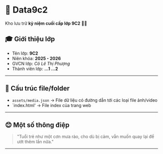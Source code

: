 # 📂 Data9c2  

Kho lưu trữ **kỷ niệm cuối cấp lớp 9C2** 🌹🤡
## 🎓 Giới thiệu lớp
- Tên lớp: **9C2**  
- Niên khóa: **2025 - 2026**  
- GVCN lớp: *Cô Lê Thị Phượng*  
- Thành viên lớp: **...1 ...2**  

---
## 📸 Cấu trúc file/folder
- `assets/media.json` → File dữ liệu có đường dẫn tới các loại file ảnh/video
- `index.html' → File index của trang web

---
## 😊 Một số thông điệp
> "Tuổi trẻ như một cơn mưa rào, cho dù bị cảm, vẫn muốn quay lại để ướt thêm lần nữa."

---
